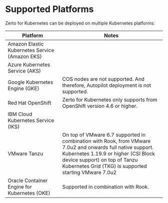 # Supported Platforms

Zerto for Kubernetes can be deployed on multiple Kubernetes platforms:

| Platform                             | Notes |
| ------------------------------------ | ------ |
| Amazon Elastic Kubernetes Service (Amazon EKS) |    |
| Azure Kubernetes Service (AKS)  |    |
| Google Kubernetes Engine (GKE)  | COS nodes are not supported. And therefore, Autopilot deployment is not supported.  |
| Red Hat OpenShift  | Zerto for Kubernetes only supports from OpenShift version 4.6 or higher.  |
| IBM Cloud Kubernetes Service (IKS)  |    |
| VMware Tanzu  | On top of VMware 6.7 supported in combination with Rook, from VMware 7.0u2 and onwards full native support. <br> Kubernetes 1.19.9 or higher (CSI Block device support) on top of Tanzu Kubernetes Grid (TKG) is supported starting VMware 7.0u2  |
| Oracle Container Engine for Kubernetes (OKE) | Supported in combination with Rook. ||
